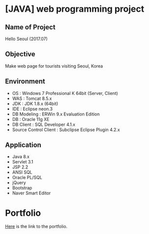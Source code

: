 # [JAVA] web programming project

## Name of Project
Hello Seoul (2017.07)

## Objective
Make web page for tourists visiting Seoul, Korea

## Environment
- OS : Windows 7 Professional K 64bit (Server, Client)
- WAS : Tomcat 8.5.x
- JDK : JDK 1.8.x (64bit)
- IDE : Eclipse neon.3
- DB Modeling : ERWin 9.x Evaluation Edition
- DB : Oracle 11g XE
- DB Client : SQL Developer 4.1.x
- Source Control Client : Subclipse Eclipse Plugin 4.2.x

## Application
- Java 8.x
- Servlet 3.1
- JSP 2.2
- ANSI SQL
- Oracle PL/SQL
- jQuery
- Bootstrap
- Naver Smart Editor

# Portfolio
[Here](https://github.com/yooonjiwon/Web/blob/master/%ED%8F%AC%ED%8A%B8%ED%8F%B4%EB%A6%AC%EC%98%A4_%EC%9C%A4%EC%A7%80%EC%9B%90.pdf) is the link to the portfolio.

